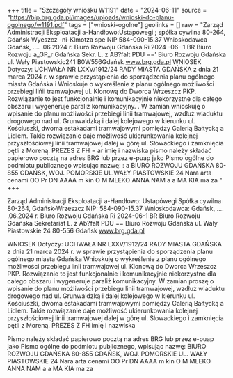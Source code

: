 +++
title = "Szczegóły wniosku W1191"
date = "2024-06-11"
source = "https://bip.brg.gda.pl/images/uploads/wnioski-do-planu-ogolnego/w1191.pdf"
tags = ["wnioski-ogolne"]
geolinks = []
raw = "Zarząd Administracji Eksploatacji a-Handłowo:Ustapówegi ; spółka cywilna 80-264, Gdańsk-Wyeszcz -ni-Klmotza spe  NIP 584-090-15.37  Wnioskodawca Gdańsk, .... .06.2024 r. Biuro Rozwoju Gdańska Ri 2024 -06-  1 BR Biuro Rozwoju  a_GP_r Gdańska  Sekr. L. z AB?falt PDU =='  Biuro Rozwoju Gdańska   ul. Wały Piastowskic241  B0W556Gdańsk  www.brg.gda.pl     WNIOSEK  Dotyczy: UCHWAŁA NR LXXV/1912/24 RADY MIASTA GDAŃSKA z dnia 21 marca 2024 r.  w sprawie przystąpienia do sporządzenia planu ogólnego miasta Gdańska i Wnioskuje o wykreślenie z planu ogólnego możliwości przebiegi lińii tramwajowej ul. Klonową do Dworca Wrzeszcz PKP. Rozwiązanie to jest funkcjonalnie i komunikacyjnie  niekorzystne dla całego obszaru i wygeneruje paraliż komunikacyjny. .  W zamian wnioskuję o wpisanie do planu możliwości przebiegi linii tramwajowej,  wzdłuż wiaduktu drogowego nad ul. Grunwaldzką i dalej kolejowego w kierunku ul.   Kościuszki, dwoma estakadami tramwajowymi pomiędzy Galerią Bałtycką a Lidlem. Takie  rozwiązanie daje możliwość ukierunkowania kolejnej przyszłościowej linii tramwajowej dalej   w górę ul. Słowackiego i zamknięcia pętli z Moreną. PREZES Z FH  =  ar imię i nazwiska   pismo należy składać papierowo pocztą na adres BRG lub przez e-puap jako Pismo ogólne do podmiotu publicznego  wpisując nazwę: : a  BIURO ROZWOJU GDAŃSKA 80-855 GDAŃSK, WOJ. POMORSKIE  UL.WAŁY PIASTOWSKIE 24 Nara arta cenami OO Pr DN AAAA m kin O M MLEKO ANNA NAM a a MA KIA  ma za "
+++

Zarząd Administracji Eksploatacji
a-Handłowo: Ustapówegi
Spółka cywilna
80-264, Gdańsk-Wrzeszcz
NIP: 584-090-15.37
Wnioskodawca: Gdańsk, .... .06.2024 r.
Biuro Rozwoju Gdańska
Ri 2024-06-1 BR Biuro Rozwoju Gdańska
Sekretariat L. z Ab?falt PDU ==
Biuro Rozwoju Gdańska
ul. Wały Piastowskie 24
80-556 Gdańsk
www.brg.gda.pl

WNIOSEK
Dotyczy: UCHWAŁA NR LXXV/1912/24 RADY MIASTA GDAŃSKA z dnia 21 marca 2024 r.
w sprawie przystąpienia do sporządzenia planu ogólnego miasta Gdańska
Wnioskuję o wykreślenie z planu ogólnego możliwości przebiegu linii tramwajowej ul.
Klonową do Dworca Wrzeszcz PKP. Rozwiązanie to jest funkcjonalnie i komunikacyjnie niekorzystne dla całego obszaru i wygeneruje paraliż komunikacyjny.
W zamian proszę o wpisanie do planu możliwości przebiegu linii tramwajowej, wzdłuż wiaduktu drogowego nad ul. Grunwaldzką i dalej kolejowego w kierunku ul.
Kościuszki, dwoma estakadami tramwajowymi pomiędzy Galerią Bałtycką a Lidlem. Takie rozwiązanie daje możliwość ukierunkowania kolejnej przyszłościowej linii tramwajowej dalej w górę ul. Słowackiego i zamknięcia pętli z Moreną.
PREZES Z FH
imię i nazwiska

Pismo należy składać papierowo pocztą na adres BRG lub przez e-puap jako Pismo ogólne do podmiotu publicznego, wpisując nazwę: BIURO ROZWOJU GDAŃSKA 80-855 GDAŃSK, WOJ. POMORSKIE UL. WAŁY PIASTOWSKIE 24
Nara arta cenami OO Pr DN AAAA m kin O M MLEKO ANNA NAM a a MA KIA ma za


